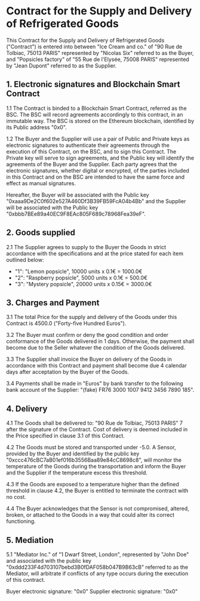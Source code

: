 Contract for the Supply and Delivery of Refrigerated Goods
====

This Contract for the Supply and Delivery of Refrigerated Goods ("Contract") is entered into between "Ice Cream and co." of "90 Rue de Tolbiac, 75013 PARIS" represented by "Nicolas Six" referred to as the Buyer, and "Popsicles factory" of "55 Rue de l'Elysée, 75008 PARIS" represented by "Jean Dupont" referred to as the Supplier.

1\. Electronic signatures and Blockchain Smart Contract
----

1.1 The Contract is binded to a Blockchain Smart Contract, referred as the BSC. The BSC will record agreements accordingly to this contract, in an immutable way. The BSC is stored on the Ethereum blockchain, identified by its Public address "0x0".

1.2 The Buyer and the Supplier will use a pair of Public and Private keys as electronic signatures to authenticate their agreements through the execution of this Contract, on the BSC, and to sign this Contract. The Private key will serve to sign agreements, and the Public key will identify the agreements of the Buyer and the Supplier. Each party agrees that the electronic signatures, whether digital or encrypted, of the parties included in this Contract and on the BSC are intended to have the same force and effect as manual signatures.

Hereafter, the Buyer will be associated with the Public key "0xaaa9De2C0f602e527A460Df3B39FB59FcA04b4Bb" and the Supplier will be associated with the Public key "0xbbb7BEe89a40EC9F8EAc805F689c78968Fea39eF".

2\. Goods supplied
----

2.1 The Supplier agrees to supply to the Buyer the Goods in strict accordance with the specifications and at the price stated for each item outlined below:
-  "1": "Lemon popsicle", 10000 units x 0.1€ = 1000.0€
-  "2": "Raspberry popsicle", 5000 units x 0.1€ = 500.0€
-  "3": "Mystery popsicle", 20000 units x 0.15€ = 3000.0€

3\. Charges and Payment
----

3.1 The total Price for the supply and delivery of the Goods under this Contract is 4500.0 ("Forty-five Hundred Euros").

3.2 The Buyer must confirm or deny the good condition and order conformance of the Goods delivered in 1 days. Otherwise, the payment shall become due to the Seller whatever the condition of the Goods delivered.

3.3 The Supplier shall invoice the Buyer on delivery of the Goods in accordance with this Contract and payment shall become due 4 calendar days after acceptation by the Buyer of the Goods.

3.4 Payments shall be made in "Euros" by bank transfer to the following bank account of the Supplier: "(fake) FR76 3000 1007 9412 3456 7890 185".

4\. Delivery
----

4.1 The Goods shall be delivered to: "90 Rue de Tolbiac, 75013 PARIS" 7 after the signature of the Contract. Cost of delivery is deemed included in the Price specified in clause 3.1 of this Contract.

4.2 The Goods must be stored and transported under -5.0. A Sensor, provided by the Buyer and identified by the public key "0xccc476cBC7aB01ef016b3556Baa89e84cC8698c8", will monitor the temperature of the Goods during the transportation and inform the Buyer and the Supplier if the temperature excess this threshold.

4.3 If the Goods are exposed to a temperature higher than the defined threshold in clause 4.2, the Buyer is entitled to terminate the contract with no cost.

4.4 The Buyer acknowledges that the Sensor is not compromised, altered, broken, or attached to the Goods in a way that could alter its correct functioning.

5\. Mediation
----

5.1 "Mediator Inc." of "1 Dwarf Street, London", represented by "John Doe" and associated with the public key "0xddd233F4d703107bebd3B0fDAF058b047B9B63cB" referred to as the Mediator, will arbitrate if conflicts of any type occurs during the execution of this contract.

Buyer electronic signature: "0x0"
Supplier electronic signature: "0x0"